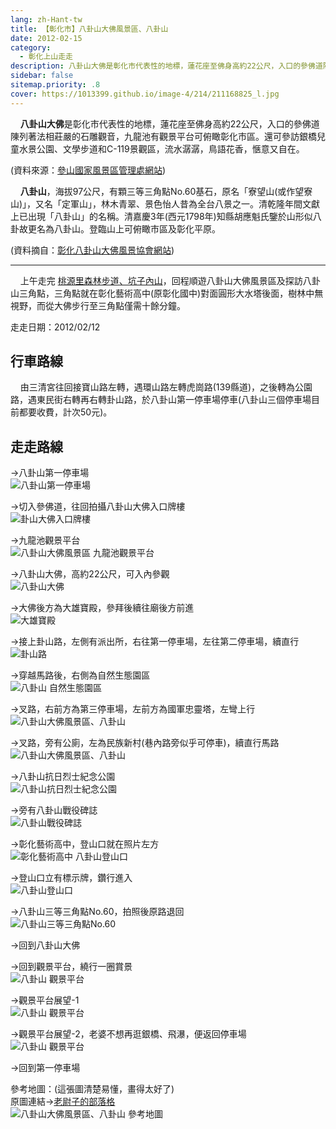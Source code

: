 ```yaml
---
lang: zh-Hant-tw
title: 【彰化市】八卦山大佛風景區、八卦山
date: 2012-02-15
category: 
  - 彰化上山走走
description: 八卦山大佛是彰化市代表性的地標，蓮花座至佛身高約22公尺，入口的參佛道陳列著法相莊嚴的石雕觀音，九龍池有觀景平台可俯瞰彰化市區。還可參訪銀橋兒童水景公園、文學步道和C-119景觀區，流水潺潺，鳥語花香，愜意又自在。
sidebar: false
sitemap.priority: .8
cover: https://1013399.github.io/image-4/214/211168825_l.jpg
---
```


    **八卦山大佛**是彰化市代表性的地標，蓮花座至佛身高約22公尺，入口的參佛道陳列著法相莊嚴的石雕觀音，九龍池有觀景平台可俯瞰彰化市區。還可參訪銀橋兒童水景公園、文學步道和C-119景觀區，流水潺潺，鳥語花香，愜意又自在。

(資料來源：[參山國家風景區管理處網站](http://www.trimt-nsa.gov.tw/cht/unit_04_1_2.aspx?subsiteID=2&hotID=19))  

<!-- more -->

    **八卦山**，海拔97公尺，有顆三等三角點No.60基石，原名「寮望山(或作望寮山)」，又名「定軍山」，林木青翠、景色怡人昔為全台八景之一。清乾隆年間文獻上已出現「八卦山」的名稱。清嘉慶3年(西元1798年)知縣胡應魁氏鑒於山形似八卦故更名為八卦山。登臨山上可俯瞰市區及彰化平原。

(資料摘自：[彰化八卦山大佛風景協會網站](http://www.chtpab.com.tw/front/bin/ptdetail.phtml?Part=about_D002&Category=351503))  

----

    上午走完 [桃源里森林步道、坑子內山](/posts/post-215-2012-02-14.md)，回程順遊八卦山大佛風景區及探訪八卦山三角點，三角點就在彰化藝術高中(原彰化國中)對面圓形大水塔後面，樹林中無視野，而從大佛步行至三角點僅需十餘分鐘。


走走日期：2012/02/12

## 行車路線
    由三清宮往回接寶山路左轉，遇環山路左轉虎崗路(139縣道)，之後轉為公園路，遇東民街右轉再右轉卦山路，於八卦山第一停車場停車(八卦山三個停車場目前都要收費，計次50元)。

## 走走路線
→八卦山第一停車場  
![八卦山第一停車場](https://1013399.github.io/image-4/214/211168821_l.jpg)

→切入參佛道，往回拍攝八卦山大佛入口牌樓  
![卦山大佛入口牌樓](https://1013399.github.io/image-4/214/211168825_l.jpg)

→九龍池觀景平台  
![八卦山大佛風景區 九龍池觀景平台](https://1013399.github.io/image-4/214/211168830_l.jpg)

→八卦山大佛，高約22公尺，可入內參觀  
![八卦山大佛](https://1013399.github.io/image-4/214/211168833_l.jpg)

→大佛後方為大雄寶殿，參拜後續往廟後方前進  
![大雄寶殿](https://1013399.github.io/image-4/214/211168835_l.jpg)

→接上卦山路，左側有派出所，右往第一停車場，左往第二停車場，續直行  
![卦山路](https://1013399.github.io/image-4/214/211168836_l.jpg)

→穿越馬路後，右側為自然生態園區  
![八卦山 自然生態園區](https://1013399.github.io/image-4/214/211168837_l.jpg)

→叉路，右前方為第三停車場，左前方為國軍忠靈塔，左彎上行  
![八卦山大佛風景區、八卦山](https://1013399.github.io/image-4/214/211168839_l.jpg)

→叉路，旁有公廁，左為民族新村(巷內路旁似乎可停車)，續直行馬路  
![八卦山大佛風景區、八卦山](https://1013399.github.io/image-4/214/211168854_l.jpg)

→八卦山抗日烈士紀念公園  
![八卦山抗日烈士紀念公園](https://1013399.github.io/image-4/214/211168841_l.jpg)

→旁有八卦山戰役碑誌  
![八卦山戰役碑誌](https://1013399.github.io/image-4/214/211168842_l.jpg)

→彰化藝術高中，登山口就在照片左方  
![彰化藝術高中 八卦山登山口](https://1013399.github.io/image-4/214/211168845_l.jpg)

→登山口立有標示牌，鑽行進入  
![八卦山登山口](https://1013399.github.io/image-4/214/211168846_l.jpg)

→八卦山三等三角點No.60，拍照後原路退回  
![八卦山三等三角點No.60](https://1013399.github.io/image-4/214/211168849_l.jpg)

→回到八卦山大佛

→回到觀景平台，繞行一圈賞景  
![八卦山 觀景平台](https://1013399.github.io/image-4/214/211168856_l.jpg)

→觀景平台展望-1  
![八卦山 觀景平台](https://1013399.github.io/image-4/214/211168857_l.jpg)

→觀景平台展望-2，老婆不想再逛銀橋、飛瀑，便返回停車場  
![八卦山 觀景平台](https://1013399.github.io/image-4/214/211168859_l.jpg)

→回到第一停車場

參考地圖：(這張圖清楚易懂，畫得太好了)  
原圖連結→[老尉子的部落格](http://blog.xuite.net/laoweiz/blog/37130112)  
![八卦山大佛風景區、八卦山 參考地圖](https://1013399.github.io/image-4/214/211169083_l.jpg)